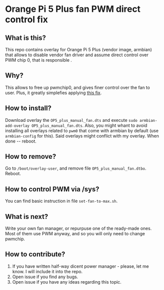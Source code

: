 # Orange Pi 5 Plus fan PWM direct control fix

## What is this?
This repo contains overlay for Orange Pi 5 Plus (vendor image, armbian) that allows to disable vendor fan driver and assume direct control over PWM chip 0, that is responsible .

## Why?

This allows to free up pwmchip0, and gives finer control over the fan to user. 
Plus, it greatly simplefies applying [this fix](https://github.com/metamot/opi5plus_fan_fix). 

## How to install?

Download overlay the `OP5_plus_manual_fan.dts` and execute `sudo armbian-add-overlay OP5_plus_manual_fan.dts`. 
Also, you might whant to avoid installing all overlays related to `pwm0` that come with armbian by default (use `armbian-config` for this). Said overlays might conflict with my overlay.
When done -- reboot.

## How to remove?

Go to `/boot/overlay-user`, and remove file `OP5_plus_manual_fan.dtbo`. 
Reboot.

## How to control PWM via /sys?

You can find basic instruction in file `set-fan-to-max.sh`.


## What is next?

Write your own fan manager, or repurpuse one of the ready-made ones. Most of them use PWM anyway, and so you will only need to change pwmchip. 

## How to contribute?

1. If you have written half-way dicent power manager - please, let me know. I will include it into the repo.
2. Open issue if you find any bugs.
3. Open issue if you have any ideas regarding this topic. 
